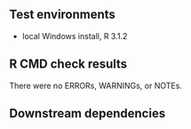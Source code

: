 ## Test environments
* local Windows install, R 3.1.2

## R CMD check results
There were no ERRORs, WARNINGs, or NOTEs.

## Downstream dependencies